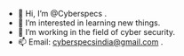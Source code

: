 - 👋 Hi, I’m @Cyberspecs .
- 👀 I’m interested in learning new things.
- 🌱 I’m working in the field of cyber security.
- 📫 Email: cyberspecsindia@gmail.com .

<!---
Cyberspecs/Cyberspecs is a ✨ special ✨ repository because its `README.md` (this file) appears on your GitHub profile.
You can click the Preview link to take a look at your changes.
--->
